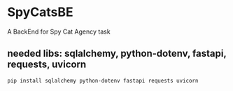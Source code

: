 # SpyCatsBE
A BackEnd for Spy Cat Agency task

## needed libs:  sqlalchemy, python-dotenv, fastapi, requests, uvicorn
```
pip install sqlalchemy python-dotenv fastapi requests uvicorn
```
